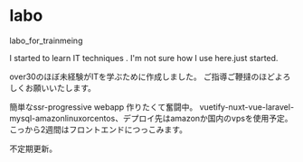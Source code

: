 # labo
labo_for_trainmeing

I started to learn IT techniques .
I'm not sure how I use here.just started.

over30のほぼ未経験がITを学ぶために作成しました。
ご指導ご鞭撻のほどよろしくお願いいたします。

簡単なssr-progressive webapp 作りたくて奮闘中。
vuetify-nuxt-vue-laravel-mysql-amazonlinuxorcentos、デプロイ先はamazonか国内のvpsを使用予定。
こっから2週間はフロントエンドにつっこみます。

不定期更新。
